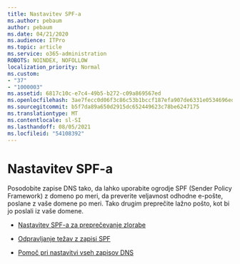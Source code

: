 ```yaml
---
title: Nastavitev SPF-a
ms.author: pebaum
author: pebaum
ms.date: 04/21/2020
ms.audience: ITPro
ms.topic: article
ms.service: o365-administration
ROBOTS: NOINDEX, NOFOLLOW
localization_priority: Normal
ms.custom:
- "37"
- "1000003"
ms.assetid: 6817c10c-e7c4-49b5-b272-c09a869567ed
ms.openlocfilehash: 3ae7fecc0d06f3c86c53b1bccf187efa907de6331e0534696edc1b0c80581f31
ms.sourcegitcommit: b5f7da89a650d2915dc652449623c78be6247175
ms.translationtype: MT
ms.contentlocale: sl-SI
ms.lasthandoff: 08/05/2021
ms.locfileid: "54108392"
---
```

# <a name="set-up-spf"></a>Nastavitev SPF-a

Posodobite zapise DNS tako, da lahko uporabite ogrodje SPF (Sender Policy Framework) z domeno po meri, da preverite veljavnost odhodne e-pošte, poslane z vaše domene po meri. Tako drugim preprečite lažno pošto, kot bi jo poslali iz vaše domene.
  
- [Nastavitev SPF-a za preprečevanje zlorabe](/microsoft-365/security/office-365-security/set-up-spf-in-office-365-to-help-prevent-spoofing)

- [Odpravljanje težav z zapisi SPF](/microsoft-365/security/office-365-security/how-office-365-uses-spf-to-prevent-spoofing#SPFTroubleshoot)

- [Pomoč pri nastavitvi vseh zapisov DNS](/microsoft-365/admin/get-help-with-domains/create-dns-records-at-any-dns-hosting-provider)

